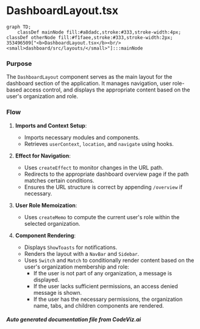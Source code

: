 # DashboardLayout.tsx

```mermaid
graph TD;
    classDef mainNode fill:#a8dadc,stroke:#333,stroke-width:4px;
classDef otherNode fill:#f1faee,stroke:#333,stroke-width:2px;
353496509["<b>DashboardLayout.tsx</b><br/><small>dashboard/src/layouts/</small>"]:::mainNode

```
### Purpose
The `DashboardLayout` component serves as the main layout for the dashboard section of the application. It manages navigation, user role-based access control, and displays the appropriate content based on the user's organization and role.

### Flow
1. **Imports and Context Setup**:
   - Imports necessary modules and components.
   - Retrieves `userContext`, `location`, and `navigate` using hooks.

2. **Effect for Navigation**:
   - Uses `createEffect` to monitor changes in the URL path.
   - Redirects to the appropriate dashboard overview page if the path matches certain conditions.
   - Ensures the URL structure is correct by appending `/overview` if necessary.

3. **User Role Memoization**:
   - Uses `createMemo` to compute the current user's role within the selected organization.

4. **Component Rendering**:
   - Displays `ShowToasts` for notifications.
   - Renders the layout with a `NavBar` and `Sidebar`.
   - Uses `Switch` and `Match` to conditionally render content based on the user's organization membership and role:
     - If the user is not part of any organization, a message is displayed.
     - If the user lacks sufficient permissions, an access denied message is shown.
     - If the user has the necessary permissions, the organization name, tabs, and children components are rendered.

##### Auto generated documentation file from CodeViz.ai
